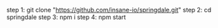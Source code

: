 step 1: git clone "https://github.com/insane-io/springdale.git"
step 2: cd springdale
step 3: npm i
step 4: npm start
